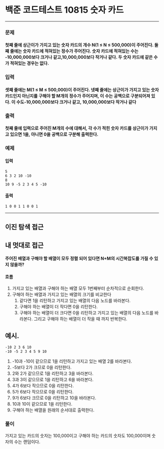 # 백준 코드테스트 10815 숫자 카드

---
### 문제

#### 첫째 줄에 상근이가 가지고 있는 숫자 카드의 개수 N(1 ≤ N ≤ 500,000)이 주어진다. 둘째 줄에는 숫자 카드에 적혀있는 정수가 주어진다. 숫자 카드에 적혀있는 수는 -10,000,000보다 크거나 같고,10,000,000보다 작거나 같다. 두 숫자 카드에 같은 수가 적혀있는 경우는 없다.

### 입력

#### 셋째 줄에는 M(1 ≤ M ≤ 500,000)이 주어진다. 넷째 줄에는 상근이가 가지고 있는 숫자 카드인지 아닌지를 구해야 할 M개의 정수가 주어지며, 이 수는 공백으로 구분되어져 있다. 이 수도-10,000,000보다 크거나 같고, 10,000,000보다 작거나 같다

### 출력

#### 첫째 줄에 입력으로 주어진 M개의 수에 대해서, 각 수가 적힌 숫자 카드를 상근이가 가지고 있으면 1을, 아니면 0을 공백으로 구분해 출력한다.

### 예제
#### 입력  
    5
    6 3 2 10 -10
    8
    10 9 -5 2 3 4 5 -10
#### 출력
    1 0 0 1 1 0 0 1
---
## 이진 탐색 접근
#### 

## 내 멋대로 접근
#### 주어진 배열과 구해야 할 배열이 모두 정렬 되어 있다면 N+M의 시간복잡도를 가질 수 있지 않을까?

#### 흐름
1. 가지고 있는 배열과 구해야 하는 배열 모두 1번째부터 순차적으로 순회한다.
2. 구해야 하는 배열과 가지고 있는 배열의 크기를 비교한다
   1. 같다면 1을 리턴하고 가지고 있는 배열의 다음 노드를 바라본다.
   2. 구해야 하는 배열이 더 작다면 0을 리턴한다.
   3. 구해야 하는 배열이 더 크다면 0을 리턴하고 가지고 있는 배열의 다음 노드를 바라본다. 그리고 구해야 하는 배열이 더 작을 때 까지 반복한다.
## 예시.
    -10 2 3 6 10
    -10 -5 2 3 4 5 9 10
1. -10과 -10이 같으므로 1을 리턴하고 가지고 있는 배열 2를 바라본다.
2. -5보다 2가 크므로 0을 리턴한다.
3. 2와 2가 같으므로 1을 리턴하고 3을 바라본다.
4. 3과 3이 같으므로 1을 리턴하고 6을 바라본다.
5. 4가 6보다 작으므로 0을 리턴한다.
6. 5가 6보다 작으므로 0을 리턴한다.
7. 9가 6보다 크므로 0을 리턴하고 10을 바라본다.
8. 10과 10이 같으므로 1을 리턴한다.
9. 구해야 하는 배열을 원래의 순서대로 출력한다.

### 풀이
가지고 있는 카드의 숫자는 100,000이고
구해야 하는 카드의 숫자도 100,000이며 숫자의 수는 랜덤이다.
